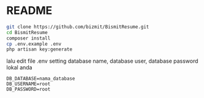 # README

```bash
git clone https://github.com/bizmit/BismitResume.git  
cd BismitResume  
composer install  
cp .env.example .env  
php artisan key:generate  
```

lalu edit file .env setting database name, database user, database password lokal anda


```
DB_DATABASE=nama_database
DB_USERNAME=root
DB_PASSWORD=root
```



